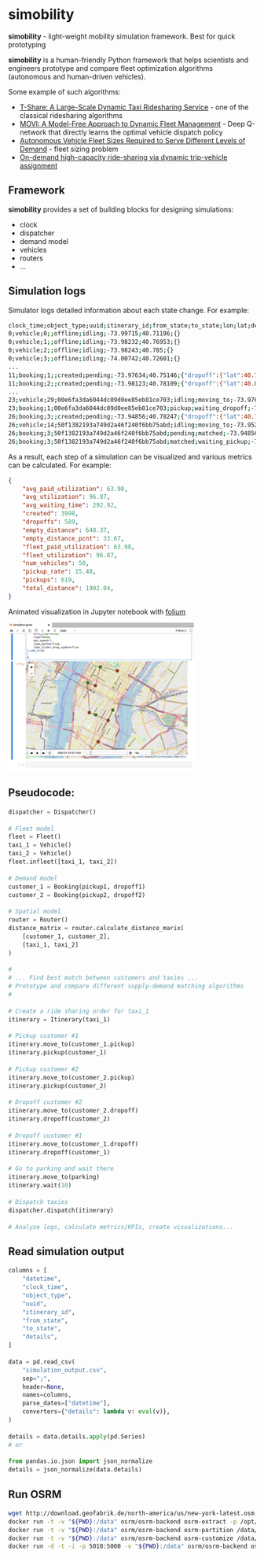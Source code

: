 # simobility

**simobility** - light-weight mobility simulation framework. Best for quick prototyping

**simobility** is a human-friendly Python framework that helps scientists and engineers prototype and compare fleet optimization algorithms (autonomous and human-driven vehicles).

Some example of such algorithms:
* [T-Share: A Large-Scale Dynamic Taxi Ridesharing Service](https://www.microsoft.com/en-us/research/publication/t-share-a-large-scale-dynamic-taxi-ridesharing-service/) - one of the classical ridesharing algorithms 
* [MOVI: A Model-Free Approach to Dynamic Fleet Management](https://arxiv.org/abs/1804.04758) - Deep Q-network that directly learns the optimal vehicle dispatch policy
* [Autonomous Vehicle Fleet Sizes Required to Serve Different Levels of Demand](https://www.research-collection.ethz.ch/handle/20.500.11850/104743) - fleet sizing problem
* [On-demand high-capacity ride-sharing via dynamic trip-vehicle assignment](https://www.pnas.org/content/114/3/462)

## Framework

**simobility** provides a set of building blocks for designing simulations:
- clock
- dispatcher
- demand model
- vehicles
- routers
- ...

## Simulation logs

Simulator logs detailed information about each state change. For example:

```bash
clock_time;object_type;uuid;itinerary_id;from_state;to_state;lon;lat;details
0;vehicle;0;;offline;idling;-73.99715;40.71196;{}
0;vehicle;1;;offline;idling;-73.98232;40.76953;{}
0;vehicle;2;;offline;idling;-73.98243;40.785;{}
0;vehicle;3;;offline;idling;-74.00742;40.72601;{}
...
11;booking;1;;created;pending;-73.97634;40.75146;{"dropoff":{"lat":40.76076,"lon":-73.99792}}
11;booking;2;;created;pending;-73.98123;40.78109;{"dropoff":{"lat":40.80811,"lon":-73.9665}}
...
23;vehicle;29;00e6fa3da6044dc09d0ee85eb81ce703;idling;moving_to;-73.97634;40.75146;{"dropoff":1,"dst":{"lat":40.76076,"lon":-73.99792},"route_duration":38,"route_distance":2.091,"trip_duration":0,"trip_distance":0.0}
23;booking;1;00e6fa3da6044dc09d0ee85eb81ce703;pickup;waiting_dropoff;-73.97634;40.75146;{"vid":29}
26;booking;3;;created;pending;-73.94856;40.78247;{"dropoff":{"lat":40.72625,"lon":-73.98937}}
26;vehicle;14;50f1382193a749d2a46f240f6bb75abd;idling;moving_to;-73.95228;40.77206;{"eta":22,"pickup":3,"dst":{"lat":40.78247,"lon":-73.94856},"route_duration":22,"route_distance":1.199,"trip_duration":0,"trip_distance":0.0}
26;booking;3;50f1382193a749d2a46f240f6bb75abd;pending;matched;-73.94856;40.78247;{"vid":14}
26;booking;3;50f1382193a749d2a46f240f6bb75abd;matched;waiting_pickup;-73.94856;40.78247;{"vid":14}
```

As a result, each step of a simulation can be visualized and various metrics can be calculated. For example:

```json
{
    "avg_paid_utilization": 63.98,
    "avg_utilization": 96.87,
    "avg_waiting_time": 292.92,
    "created": 3998,
    "dropoffs": 589,
    "empty_distance": 640.37,
    "empty_distance_pcnt": 33.67,
    "fleet_paid_utilization": 63.98,
    "fleet_utilization": 96.87,
    "num_vehicles": 50,
    "pickup_rate": 15.48,
    "pickups": 619,
    "total_distance": 1902.04,
}
```

Animated visualization in Jupyter notebook with [folium](https://github.com/python-visualization/folium)

<img src="./img/example.png" width="75%">

## Pseudocode:

```python
dispatcher = Dispatcher()

# Fleet model
fleet = Fleet()
taxi_1 = Vehicle()
taxi_2 = Vehicle()
fleet.infleet([taxi_1, taxi_2])

# Demand model
customer_1 = Booking(pickup1, dropoff1)
customer_2 = Booking(pickup2, dropoff2)

# Spatial model
router = Router()
distance_matrix = router.calculate_distance_marix(
    [customer_1, customer_2],
    [taxi_1, taxi_2]
)

#
# ... Find best match between customers and taxies ...
# Prototype and compare different supply-demand matching algorithms
#

# Create a ride sharing order for taxi_1
itinerary = Itinerary(taxi_1)

# Pickup customer #1
itinerary.move_to(customer_1.pickup)
itinerary.pickup(customer_1)

# Pickup customer #2
itinerary.move_to(customer_2.pickup)
itinerary.pickup(customer_2)

# Dropoff customer #2
itinerary.move_to(customer_2.dropoff)
itinerary.dropoff(customer_2)

# Dropoff customer #1
itinerary.move_to(customer_1.dropoff)
itinerary.dropoff(customer_1)

# Go to parking and wait there
itinerary.move_to(parking)
itinerary.wait(10)

# Dispatch taxies
dispatcher.dispatch(itinerary)

# Analyze logs, calculate metrics/KPIs, create visualizations...
```

## Read simulation output

```python
columns = [
    "datetime",
    "clock_time",
    "object_type",
    "uuid",
    "itinerary_id",
    "from_state",
    "to_state",
    "details",
]

data = pd.read_csv(
    "simulation_output.csv",
    sep=";",
    header=None,
    names=columns,
    parse_dates=["datetime"],
    converters={"details": lambda v: eval(v)},
)

details = data.details.apply(pd.Series)
# or

from pandas.io.json import json_normalize
details = json_normalize(data.details)
```

## Run OSRM

```bash
wget http://download.geofabrik.de/north-america/us/new-york-latest.osm.pbf
docker run -t -v "${PWD}:/data" osrm/osrm-backend osrm-extract -p /opt/car.lua /data/new-york-latest.osm.pbf
docker run -t -v "${PWD}:/data" osrm/osrm-backend osrm-partition /data/new-york-latest.osrm
docker run -t -v "${PWD}:/data" osrm/osrm-backend osrm-customize /data/new-york-latest.osrm
docker run -d -t -i -p 5010:5000 -v "${PWD}:/data" osrm/osrm-backend osrm-routed --algorithm mld /data/new-york-latest.osrm
```
